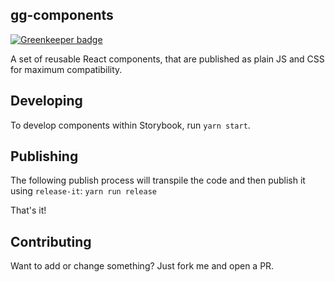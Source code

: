 ## gg-components

[![Greenkeeper badge](https://badges.greenkeeper.io/georgegillams/gg-components.svg)](https://greenkeeper.io/)

A set of reusable React components, that are published as plain JS and CSS for maximum compatibility.

## Developing
To develop components within Storybook, run `yarn start`.

## Publishing
The following publish process will transpile the code and then publish it using `release-it`:
`yarn run release`

That's it!

## Contributing
Want to add or change something? Just fork me and open a PR.
